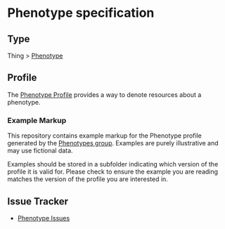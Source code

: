 # Phenotype specification

## Type

Thing >  [Phenotype](https://bioschemas.org/Phenotype)

## Profile

The [Phenotype Profile](https://bioschemas.org/profiles/Phenotype/) provides a way to denote resources about a phenotype.

### Example Markup

This repository contains example markup for the Phenotype profile generated by the [Phenotypes group](https://bioschemas.org/groups/Phenotypes/). Examples are purely illustrative and may use fictional data. 

Examples should be stored in a subfolder indicating which version of the profile it is valid for. Please check to ensure the example you are reading matches the version of the profile you are interested in.

## Issue Tracker 

- [Phenotype Issues](https://github.com/BioSchemas/specifications/labels/type%3A%20Phenotype)

